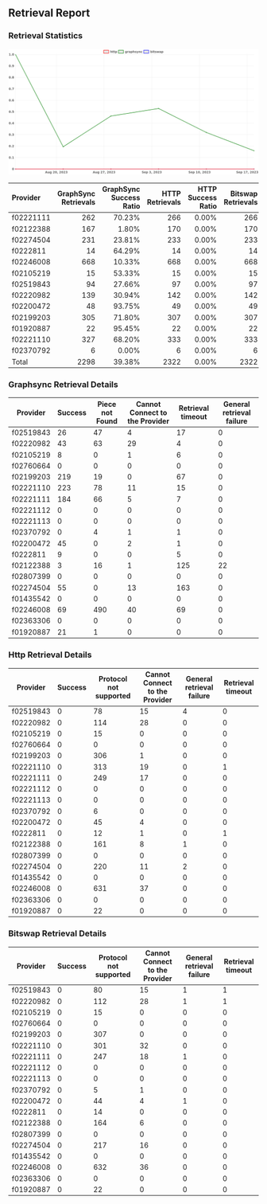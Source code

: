 ## Retrieval Report
### Retrieval Statistics
<img src="https://raw.githubusercontent.com/data-preservation-programs/filplus-checker-assets/main/filecoin-project/filecoin-plus-large-datasets/issues/2118/1695445074583.png"/>

| Provider  | GraphSync Retrievals | GraphSync Success Ratio | HTTP Retrievals | HTTP Success Ratio | Bitswap Retrievals | Bitswap Success Ratio |
| :-------- | -------------------: | ----------------------: | --------------: | -----------------: | -----------------: | --------------------: |
| f02221111 |                  262 |                  70.23% |             266 |              0.00% |                266 |                 0.00% |
| f02122388 |                  167 |                   1.80% |             170 |              0.00% |                170 |                 0.00% |
| f02274504 |                  231 |                  23.81% |             233 |              0.00% |                233 |                 0.00% |
| f0222811  |                   14 |                  64.29% |              14 |              0.00% |                 14 |                 0.00% |
| f02246008 |                  668 |                  10.33% |             668 |              0.00% |                668 |                 0.00% |
| f02105219 |                   15 |                  53.33% |              15 |              0.00% |                 15 |                 0.00% |
| f02519843 |                   94 |                  27.66% |              97 |              0.00% |                 97 |                 0.00% |
| f02220982 |                  139 |                  30.94% |             142 |              0.00% |                142 |                 0.00% |
| f02200472 |                   48 |                  93.75% |              49 |              0.00% |                 49 |                 0.00% |
| f02199203 |                  305 |                  71.80% |             307 |              0.00% |                307 |                 0.00% |
| f01920887 |                   22 |                  95.45% |              22 |              0.00% |                 22 |                 0.00% |
| f02221110 |                  327 |                  68.20% |             333 |              0.00% |                333 |                 0.00% |
| f02370792 |                    6 |                   0.00% |               6 |              0.00% |                  6 |                 0.00% |
| Total     |                 2298 |                  39.38% |            2322 |              0.00% |               2322 |                 0.00% |

### Graphsync Retrieval Details
| Provider  | Success | Piece not Found | Cannot Connect to the Provider | Retrieval timeout | General retrieval failure |
| --------- | ------- | --------------- | ------------------------------ | ----------------- | ------------------------- |
| f02519843 | 26      | 47              | 4                              | 17                | 0                         |
| f02220982 | 43      | 63              | 29                             | 4                 | 0                         |
| f02105219 | 8       | 0               | 1                              | 6                 | 0                         |
| f02760664 | 0       | 0               | 0                              | 0                 | 0                         |
| f02199203 | 219     | 19              | 0                              | 67                | 0                         |
| f02221110 | 223     | 78              | 11                             | 15                | 0                         |
| f02221111 | 184     | 66              | 5                              | 7                 | 0                         |
| f02221112 | 0       | 0               | 0                              | 0                 | 0                         |
| f02221113 | 0       | 0               | 0                              | 0                 | 0                         |
| f02370792 | 0       | 4               | 1                              | 1                 | 0                         |
| f02200472 | 45      | 0               | 2                              | 1                 | 0                         |
| f0222811  | 9       | 0               | 0                              | 5                 | 0                         |
| f02122388 | 3       | 16              | 1                              | 125               | 22                        |
| f02807399 | 0       | 0               | 0                              | 0                 | 0                         |
| f02274504 | 55      | 0               | 13                             | 163               | 0                         |
| f01435542 | 0       | 0               | 0                              | 0                 | 0                         |
| f02246008 | 69      | 490             | 40                             | 69                | 0                         |
| f02363306 | 0       | 0               | 0                              | 0                 | 0                         |
| f01920887 | 21      | 1               | 0                              | 0                 | 0                         |

### Http Retrieval Details
| Provider  | Success | Protocol not supported | Cannot Connect to the Provider | General retrieval failure | Retrieval timeout |
| --------- | ------- | ---------------------- | ------------------------------ | ------------------------- | ----------------- |
| f02519843 | 0       | 78                     | 15                             | 4                         | 0                 |
| f02220982 | 0       | 114                    | 28                             | 0                         | 0                 |
| f02105219 | 0       | 15                     | 0                              | 0                         | 0                 |
| f02760664 | 0       | 0                      | 0                              | 0                         | 0                 |
| f02199203 | 0       | 306                    | 1                              | 0                         | 0                 |
| f02221110 | 0       | 313                    | 19                             | 0                         | 1                 |
| f02221111 | 0       | 249                    | 17                             | 0                         | 0                 |
| f02221112 | 0       | 0                      | 0                              | 0                         | 0                 |
| f02221113 | 0       | 0                      | 0                              | 0                         | 0                 |
| f02370792 | 0       | 6                      | 0                              | 0                         | 0                 |
| f02200472 | 0       | 45                     | 4                              | 0                         | 0                 |
| f0222811  | 0       | 12                     | 1                              | 0                         | 1                 |
| f02122388 | 0       | 161                    | 8                              | 1                         | 0                 |
| f02807399 | 0       | 0                      | 0                              | 0                         | 0                 |
| f02274504 | 0       | 220                    | 11                             | 2                         | 0                 |
| f01435542 | 0       | 0                      | 0                              | 0                         | 0                 |
| f02246008 | 0       | 631                    | 37                             | 0                         | 0                 |
| f02363306 | 0       | 0                      | 0                              | 0                         | 0                 |
| f01920887 | 0       | 22                     | 0                              | 0                         | 0                 |

### Bitswap Retrieval Details
| Provider  | Success | Protocol not supported | Cannot Connect to the Provider | General retrieval failure | Retrieval timeout |
| --------- | ------- | ---------------------- | ------------------------------ | ------------------------- | ----------------- |
| f02519843 | 0       | 80                     | 15                             | 1                         | 1                 |
| f02220982 | 0       | 112                    | 28                             | 1                         | 1                 |
| f02105219 | 0       | 15                     | 0                              | 0                         | 0                 |
| f02760664 | 0       | 0                      | 0                              | 0                         | 0                 |
| f02199203 | 0       | 307                    | 0                              | 0                         | 0                 |
| f02221110 | 0       | 301                    | 32                             | 0                         | 0                 |
| f02221111 | 0       | 247                    | 18                             | 1                         | 0                 |
| f02221112 | 0       | 0                      | 0                              | 0                         | 0                 |
| f02221113 | 0       | 0                      | 0                              | 0                         | 0                 |
| f02370792 | 0       | 5                      | 1                              | 0                         | 0                 |
| f02200472 | 0       | 44                     | 4                              | 1                         | 0                 |
| f0222811  | 0       | 14                     | 0                              | 0                         | 0                 |
| f02122388 | 0       | 164                    | 6                              | 0                         | 0                 |
| f02807399 | 0       | 0                      | 0                              | 0                         | 0                 |
| f02274504 | 0       | 217                    | 16                             | 0                         | 0                 |
| f01435542 | 0       | 0                      | 0                              | 0                         | 0                 |
| f02246008 | 0       | 632                    | 36                             | 0                         | 0                 |
| f02363306 | 0       | 0                      | 0                              | 0                         | 0                 |
| f01920887 | 0       | 22                     | 0                              | 0                         | 0                 |
